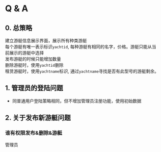 # Q & A

## 0. 总策略
建立游艇信息展示界面，展示所有种类游艇</br>
每个游艇有唯一表示标识`yachtid`, 每种游艇有相同的名字，价格。游艇只能从当前展示的游艇中选择</br>
发布游艇的时候只能增加数量</br>
删除游艇时，使用`yachtid`删除</br>
租赁游艇时，使用`yachtname`标识, 通过`yachtname`寻找是否有此型号的游艇剩余。

## 1. 管理员的登陆问题
 - 同普通用户登陆策略相同，但不增加管理员注册功能，使用初始数据
## 2. 关于发布新游艇问题
### 谁有权限发布&删除&游艇
管理员
